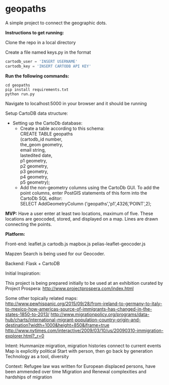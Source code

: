 # geopaths
A simple project to connect the geographic dots.

**Instructions to get running:**

Clone the repo in a local directory

Create a file named keys.py in the format

```python
cartodb_user = 'INSERT USERNAME'
cartodb_key = 'INSERT CARTODB API KEY'
```

**Run the following commands:**

```
cd geopaths
pip install requirements.txt
python run.py
```

Navigate to localhost:5000 in your browser and it should be running

Setup CartoDB data structure:  

- Setting up the CartoDb database:  
    - Create a table according to this schema:  
      CREATE TABLE geopaths   
        (cartodb\_id number,   
         the\_geom geometry,  
         email string,  
         lastedited date,  
         p1 geometry,  
         p2 geometry,  
         p3 geometry,  
         p4 geometry,  
         p5 geometry);  
    - Add the non-geometry columns using the CartoDb GUI. To add the point columns, enter PostGIS statements of this form into the CartoDb SQL editor:  
      SELECT AddGeometryColumn ('geopaths','p1',4326,'POINT',2);  


**MVP:**
Have a user enter at least two locations, maximum of five. These locations are geocoded, stored, and displayed on a map. Lines are drawn connecting the points.

**Platform:**

Front-end:
leaflet.js
cartodb.js
mapbox.js
pelias-leaflet-geocoder.js

Mapzen Search is being used for our Geocoder. 

Backend:
Flask + CartoDB


Initial Inspiration:

This project is being prepared initially to be used at an exhibition curated by Project Prospera: http://www.projectprospera.com/index.html

Some other topically related maps:
http://www.pewhispanic.org/2015/09/28/from-ireland-to-germany-to-italy-to-mexico-how-americas-source-of-immigrants-has-changed-in-the-states-1850-to-2013/
http://www.migrationpolicy.org/programs/data-hub/charts/international-migrant-population-country-origin-and-destination?width=1000&height=850&iframe=true
http://www.nytimes.com/interactive/2009/03/10/us/20090310-immigration-explorer.html?_r=0

Intent:
Hummanize migration, migration histories
connect to current events
Map is explicitly political
Start with person, then go back by generation
Technology as a tool, diversity


Context:
Refugee law was written for European displaced persons, have been ammended over time
Migration and Renewal complexities and hardships of migration
